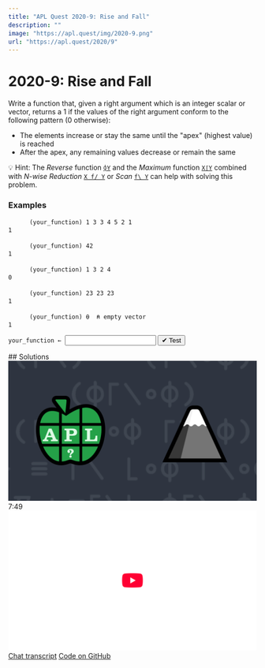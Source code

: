 ```yaml
---
title: "APL Quest 2020-9: Rise and Fall"
description: ""
image: "https://apl.quest/img/2020-9.png"
url: "https://apl.quest/2020/9"
---
```


# <span class=s>2020-</span>9: Rise and Fall
<!-- Write a function that, given a right argument which is an integer scalar or vector, returns a 1 if the values of the right argument conform to the given pattern (0 otherwise) -->
Write a function that, given a right argument which is an integer scalar or vector, returns a 1 if the values of the right argument conform to the following pattern (0 otherwise):

- The elements increase or stay the same until the "apex" (highest value) is reached
- After the apex, any remaining values decrease or remain the same


💡 Hint: The *Reverse* function [`⌽Y`](https://help.dyalog.com/latest/#Language/Primitive%20Functions/Reverse.htm) and the *Maximum* function [`X⌈Y`](https://help.dyalog.com/latest/#Language/Primitive%20Functions/Maximum.htm) combined with *N-wise Reduction* [`X f/ Y`](https://help.dyalog.com/latest/#Language/Primitive%20Operators/Reduce%20N%20Wise.htm) or *Scan* [`f\ Y`](https://help.dyalog.com/latest/#Language/Primitive%20Operators/Scan.htm) can help with solving this problem.

### Examples
```APL
      (your_function) 1 3 3 4 5 2 1
1

      (your_function) 42
1

      (your_function) 1 3 2 4
0

      (your_function) 23 23 23 
1

      (your_function) ⍬  ⍝ empty vector
1
```
<div class="pdiv">
  <code onclick="p_Input.focus()">your_function ← </code><input id="p_Input" autocomplete="off" spellcheck="false" oninput="this.parentElement.querySelector`button`.disabled=false;localStorage.setItem(window.location.pathname,this.value)" onkeypress="subm(event)">
  <button onclick="alert$.next`Testing…`;submitSolution`p`" class="md-button md-button--primary">&#x2714; Test</button>
</div>
<blockquote id="p_Output"></blockquote>
## Solutions
<div onclick="play(this)" title="Video on YouTube" class="yt">
<img alt="Video Thumbnail" src="../../img/2020-9.png">
<time>7:49</time>
<img alt="YouTube" src="../../img/yt-big.png">
</div>
<a href="https://chat.stackexchange.com/transcript/52405?m=64125164#64125164" target="_blank" class="md-button md-button--primary">Chat transcript</a>
<a href="https://github.com/abrudz/apl_quest/tree/main/2020/9.apl" target="_blank" class="md-button md-button--primary right">Code on GitHub</a>

<script>
    testCases={"a":["1 3 2 4","23 23 23","1 3 3 4 5 2 1","4?10"],"b":["42","10 20","1 2 3","-1 2 3","0","⍬"],"f":"(⊢≡⌈⍀⌊∘⌽⌈⍀∘⌽)","p":","}
    p_Input.value=localStorage.getItem(window.location.pathname)
    play=e=>e.outerHTML=`<iframe src="https://www.youtube.com/embed/qypqissqN-c?list=PLYKQVqyrAEj9wDIUyLDGtDAFTKY38BUMN&autoplay=1" title="<span class=s>2020-</span>9: Rise and Fall (APL Quest 2020-9)" frameborder="0" allow="accelerometer; autoplay; clipboard-write; encrypted-media; gyroscope; picture-in-picture; web-share" referrerpolicy="strict-origin-when-cross-origin" allowfullscreen></iframe>`
</script>
